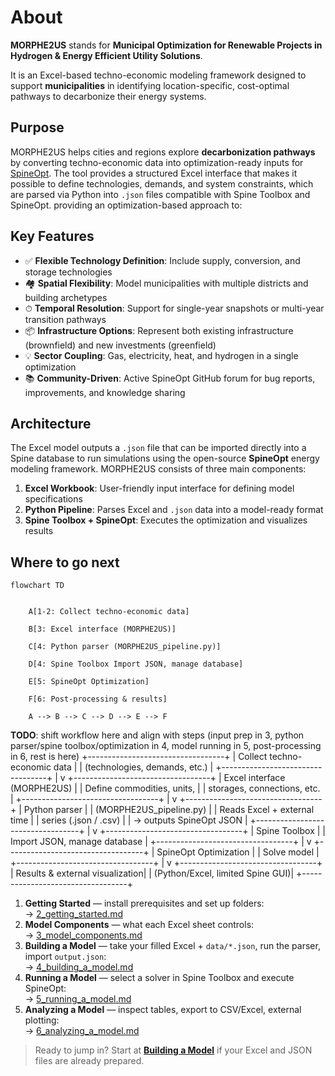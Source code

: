 # About

**MORPHE2US** stands for **Municipal Optimization for Renewable Projects in Hydrogen & Energy Efficient Utility Solutions**.

It is an Excel-based techno-economic modeling framework designed to support **municipalities** in identifying location-specific, cost-optimal pathways to decarbonize their energy systems.

## Purpose

MORPHE2US helps cities and regions explore **decarbonization pathways** by converting techno-economic data into optimization-ready inputs for [SpineOpt](https://github.com/Spine-project/SpineOpt.jl).
The tool provides a structured Excel interface that makes it possible to define technologies, demands, and system constraints, which are parsed via Python into `.json` files compatible with Spine Toolbox and SpineOpt.
providing an optimization-based approach to:

## Key Features

- ✅ **Flexible Technology Definition**: Include supply, conversion, and storage technologies  
- 🏘 **Spatial Flexibility**: Model municipalities with multiple districts and building archetypes  
- ⏱ **Temporal Resolution**: Support for single-year snapshots or multi-year transition pathways  
- 📦 **Infrastructure Options**: Represent both existing infrastructure (brownfield) and new investments (greenfield)  
- 💡 **Sector Coupling**: Gas, electricity, heat, and hydrogen in a single optimization
- 📚 **Community-Driven**: Active SpineOpt GitHub forum for bug reports, improvements, and knowledge sharing

## Architecture

The Excel model outputs a `.json` file that can be imported directly into a Spine database to run simulations using the open-source **SpineOpt** energy modeling framework. 
MORPHE2US consists of three main components:

1. **Excel Workbook**: User-friendly input interface for defining model specifications
2. **Python Pipeline**: Parses Excel and `.json` data into a model-ready format
3. **Spine Toolbox + SpineOpt**: Executes the optimization and visualizes results

## Where to go next


```{mermaid}
flowchart TD


    A[1-2: Collect techno-economic data]

    B[3: Excel interface (MORPHE2US)]

    C[4: Python parser (MORPHE2US_pipeline.py)]

    D[4: Spine Toolbox Import JSON, manage database]

    E[5: SpineOpt Optimization]

    F[6: Post-processing & results]

    A --> B --> C --> D --> E --> F

```

**TODO**: shift workflow here and align with steps (input prep in 3, python parser/spine toolbox/optimization in 4, model running in 5, post-processing in 6, rest is here) +----------------------------------+ | Collect techno-economic data | | (technologies, demands, etc.) | +----------------------------------+ | v +----------------------------------+ | Excel interface (MORPHE2US) | | Define commodities, units, | | storages, connections, etc. | +----------------------------------+ | v +----------------------------------+ | Python parser | | (MORPHE2US_pipeline.py) | | Reads Excel + external time | | series (.json / .csv) | | → outputs SpineOpt JSON | +----------------------------------+ | v +----------------------------------+ | Spine Toolbox | | Import JSON, manage database | +----------------------------------+ | v +----------------------------------+ | SpineOpt Optimization | | Solve model | +----------------------------------+ | v +----------------------------------+ | Results & external visualization| | (Python/Excel, limited Spine GUI)| +----------------------------------+


1. **Getting Started** — install prerequisites and set up folders:  
   → [2_getting_started.md](2_getting_started.md)
2. **Model Components** — what each Excel sheet controls:  
   → [3_model_components.md](3_model_components.md)
3. **Building a Model** — take your filled Excel + `data/*.json`, run the parser, import `output.json`:  
   → [4_building_a_model.md](4_building_a_model.md)
4. **Running a Model** — select a solver in Spine Toolbox and execute SpineOpt:  
   → [5_running_a_model.md](5_running_a_model.md)
5. **Analyzing a Model** — inspect tables, export to CSV/Excel, external plotting:  
   → [6_analyzing_a_model.md](6_analyzing_a_model.md)

> Ready to jump in? Start at **[Building a Model](4_building_a_model.md)** if your Excel and JSON files are already prepared.